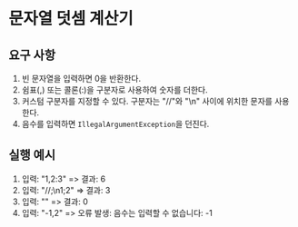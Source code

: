 # 문자열 덧셈 계산기

## 요구 사항
1. 빈 문자열을 입력하면 0을 반환한다.
2. 쉼표(,) 또는 콜론(:)을 구분자로 사용하여 숫자를 더한다.
3. 커스텀 구분자를 지정할 수 있다. 구분자는 "//"와 "\n" 사이에 위치한 문자를 사용한다.
4. 음수를 입력하면 `IllegalArgumentException`을 던진다.

## 실행 예시
1. 입력: "1,2:3" => 결과: 6
2. 입력: "//;\n1;2" => 결과: 3
3. 입력: "" => 결과: 0
4. 입력: "-1,2" => 오류 발생: 음수는 입력할 수 없습니다: -1
